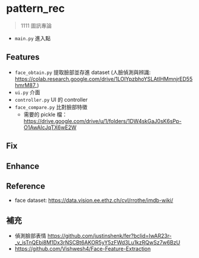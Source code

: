 # pattern_rec
> 1111 圖訊專論

+ `main.py` 進入點

## Features
+ `face_obtain.py` 提取臉部並存進 dataset (人臉偵測與辨識: https://colab.research.google.com/drive/1LOlYpzbhoYSLAtIHMmnjrED55hmrM87_)
+ `ui.py` 介面
+ `controller.py` UI 的 controller
+ `face_compare.py` 比對臉部特徵
    + 需要的 pickle 檔：https://drive.google.com/drive/u/1/folders/1DW4skGaJ0sK6sPp-O1AwAIcJqTX6wE2W

## Fix

## Enhance

## Reference
+ face dataset: https://data.vision.ee.ethz.ch/cvl/rrothe/imdb-wiki/

## 補充
+ 偵測臉部表情 https://github.com/justinshenk/fer?bclid=IwAR23r-_y_isTnQEbi8M1Dx3rNSCBt6AKOR5yY5zFWd3Lu1kzRQwSz7w6BzU
+ https://github.com/Vishwesh4/Face-Feature-Extraction
